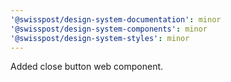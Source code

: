 ```yaml
---
'@swisspost/design-system-documentation': minor
'@swisspost/design-system-components': minor
'@swisspost/design-system-styles': minor
---
```


Added close button web component.
